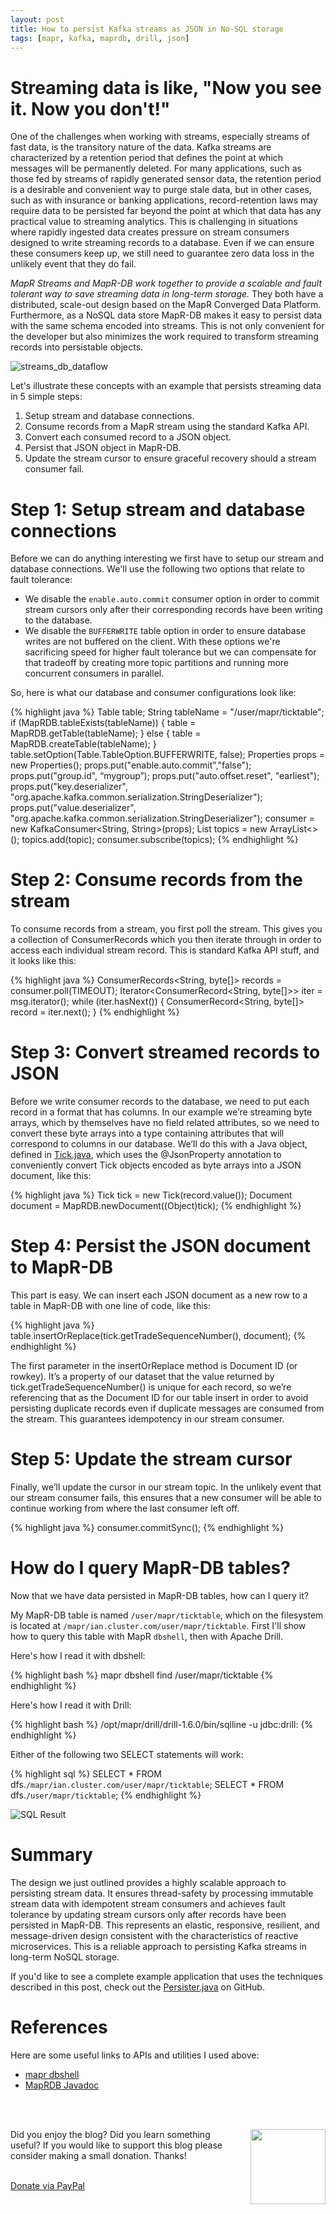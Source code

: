 ```yaml
---
layout: post
title: How to persist Kafka streams as JSON in No-SQL storage
tags: [mapr, kafka, maprdb, drill, json]
---
```


# Streaming data is like, "Now you see it. Now you don't!"

One of the challenges when working with streams, especially streams of fast data, is the transitory nature of the data. Kafka streams are characterized by a retention period that defines the point at which messages will be permanently deleted. For many applications, such as those fed by streams of rapidly generated sensor data, the retention period is a desirable and convenient way to purge stale data, but in other cases, such as with insurance or banking applications, record-retention laws may require data to be persisted far beyond the point at which that data has any practical value to streaming analytics. This is challenging in situations where rapidly ingested data creates pressure on stream consumers designed to write streaming records to a database. Even if we can ensure these consumers keep up, we still need to guarantee zero data loss in the unlikely event that they do fail.

*MapR Streams and MapR-DB work together to provide a scalable and fault tolerant way to save streaming data in long-term storage.* They both have a distributed, scale-out design based on the MapR Converged Data Platform. Furthermore, as a NoSQL data store MapR-DB makes it easy to persist data with the same schema encoded into streams. This is not only convenient for the developer but also minimizes the work required to transform streaming records into persistable objects.

![streams_db_dataflow](http://iandow.github.io/img/persist-kafka-json-streams-mapr-02.png)

Let's illustrate these concepts with an example that persists streaming data in 5 simple steps:

1. Setup stream and database connections.
2. Consume records from a MapR stream using the standard Kafka API.
3. Convert each consumed record to a JSON object.
4. Persist that JSON object in MapR-DB.
5. Update the stream cursor to ensure graceful recovery should a stream consumer fail.

# Step 1: Setup stream and database connections

Before we can do anything interesting we first have to setup our stream and database connections. We'll use the following two options that relate to fault tolerance:

* We disable the `enable.auto.commit` consumer option in order to commit stream cursors only after their corresponding records have been writing to the database.
* We disable the `BUFFERWRITE` table option in order to ensure database writes are not buffered on the client.
With these options we're sacrificing speed for higher fault tolerance but we can compensate for that tradeoff by creating more topic partitions and running more concurrent consumers in parallel.

So, here is what our database and consumer configurations look like:

{% highlight java %}
Table table;
String tableName = "/user/mapr/ticktable";
if (MapRDB.tableExists(tableName)) {
    table = MapRDB.getTable(tableName);
} else {
    table = MapRDB.createTable(tableName);
}
table.setOption(Table.TableOption.BUFFERWRITE, false);
Properties props = new Properties();
props.put("enable.auto.commit","false");
props.put("group.id", “mygroup”);
props.put("auto.offset.reset", "earliest");
props.put("key.deserializer", "org.apache.kafka.common.serialization.StringDeserializer");
props.put("value.deserializer", "org.apache.kafka.common.serialization.StringDeserializer");
consumer = new KafkaConsumer<String, String>(props);
List<String> topics = new ArrayList<>();
topics.add(topic);
consumer.subscribe(topics);
{% endhighlight %}

# Step 2: Consume records from the stream

To consume records from a stream, you first poll the stream. This gives you a collection of ConsumerRecords which you then iterate through in order to access each individual stream record. This is standard Kafka API stuff, and it looks like this:

{% highlight java %}
ConsumerRecords<String, byte[]> records = consumer.poll(TIMEOUT);
Iterator<ConsumerRecord<String, byte[]>> iter = msg.iterator();
while (iter.hasNext()) 
{
    ConsumerRecord<String, byte[]> record = iter.next();
}
{% endhighlight %}

# Step 3: Convert streamed records to JSON

Before we write consumer records to the database, we need to put each record in a format that has columns. In our example we’re streaming byte arrays, which by themselves have no field related attributes, so we need to convert these byte arrays into a type containing attributes that will correspond to columns in our database. We’ll do this with a Java object, defined in [Tick.java](https://gist.github.com/iandow/92d3276e50a7e77f41e69f5c69c8563b), which uses the @JsonProperty annotation to conveniently convert Tick objects encoded as byte arrays into a JSON document, like this:

{% highlight java %}
Tick tick = new Tick(record.value());
Document document = MapRDB.newDocument((Object)tick);
{% endhighlight %}

# Step 4: Persist the JSON document to MapR-DB

This part is easy. We can insert each JSON document as a new row to a table in MapR-DB with one line of code, like this:

{% highlight java %}
table.insertOrReplace(tick.getTradeSequenceNumber(), document);
{% endhighlight %}

The first parameter in the insertOrReplace method is Document ID (or rowkey). It’s a property of our dataset that the value returned by tick.getTradeSequenceNumber() is unique for each record, so we’re referencing that as the Document ID for our table insert in order to avoid persisting duplicate records even if duplicate messages are consumed from the stream. This guarantees idempotency in our stream consumer.

# Step 5: Update the stream cursor

Finally, we’ll update the cursor in our stream topic. In the unlikely event that our stream consumer fails, this ensures that a new consumer will be able to continue working from where the last consumer left off.

{% highlight java %}
consumer.commitSync();
{% endhighlight %}


# How do I query MapR-DB tables?

Now that we have data persisted in MapR-DB tables, how can I query it?  

My MapR-DB table is named `/user/mapr/ticktable`, which on the filesystem is located at `/mapr/ian.cluster.com/user/mapr/ticktable`. First I'll show how to query this table with MapR `dbshell`, then with Apache Drill.

Here's how I read it with dbshell:

{% highlight bash %}
mapr dbshell
    find /user/mapr/ticktable
{% endhighlight %}

Here's how I read it with Drill:

{% highlight bash %}
/opt/mapr/drill/drill-1.6.0/bin/sqlline -u jdbc:drill:
{% endhighlight %}

Either of the following two SELECT statements will work:

{% highlight sql %}
SELECT * FROM dfs.`/mapr/ian.cluster.com/user/mapr/ticktable`;
SELECT * FROM dfs.`/user/mapr/ticktable`;
{% endhighlight %} 

![SQL Result](http://iandow.github.io/img/drill_query.png)

# Summary

The design we just outlined provides a highly scalable approach to persisting stream data. It ensures thread-safety by processing immutable stream data with idempotent stream consumers and achieves fault tolerance by updating stream cursors only after records have been persisted in MapR-DB. This represents an elastic, responsive, resilient, and message-driven design consistent with the characteristics of reactive microservices. This is a reliable approach to persisting Kafka streams in long-term NoSQL storage.

If you'd like to see a complete example application that uses the techniques described in this post, check out the [Persister.java](https://github.com/mapr-demos/finserv-application-blueprint/blob/master/src/main/java/com/mapr/demo/finserv/Persister.java) on GitHub.

# References
 
Here are some useful links to APIs and utilities I used above:

- [mapr dbshell](http://maprdocs.mapr.com/home/MapR-DB/JSON_DB/getting_started_json_ojai_using_maprdb_shell.html)
- [MapRDB Javadoc](http://maprdocs.mapr.com/apidocs/maprdb_json/51/com/mapr/db/MapRDB.html)

<br><br>
<div class="main-explain-area padding-override jumbotron">
  <img src="http://iandow.github.io/img/paypal.png" width="120" style="margin-left: 15px" align="right">
  <p class="margin-override font-override">
    Did you enjoy the blog? Did you learn something useful? If you would like to support this blog please consider making a small donation. Thanks!</p>
  <br>
  <div id="paypalbtn">
    <a class="btn btn-primary btn" href="https://www.paypal.me/iandownard/3.5">Donate via PayPal</a>
  </div>
</div>